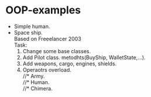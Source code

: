 # OOP-examples

* Simple human.
* Space ship. <br>
Based on Freeelancer 2003 <br>
   Task: <br>
    1. Change some base classes. <br>
    2. Add Pilot class. metodhts(BuyShip, WalletState,...).<br>
    3. Add weapons, cargo, engines, shields.<br>
    4. Operaotrs overload. <br>
//* Army. <br>
//* Human. <br>
//* Chimera. <br>
